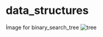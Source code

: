 # data_structures
İmage for binary_search_tree 
![tree](https://user-images.githubusercontent.com/115179578/194388480-714dc120-3f2b-40f3-bcd3-53707736c69a.jpg)
